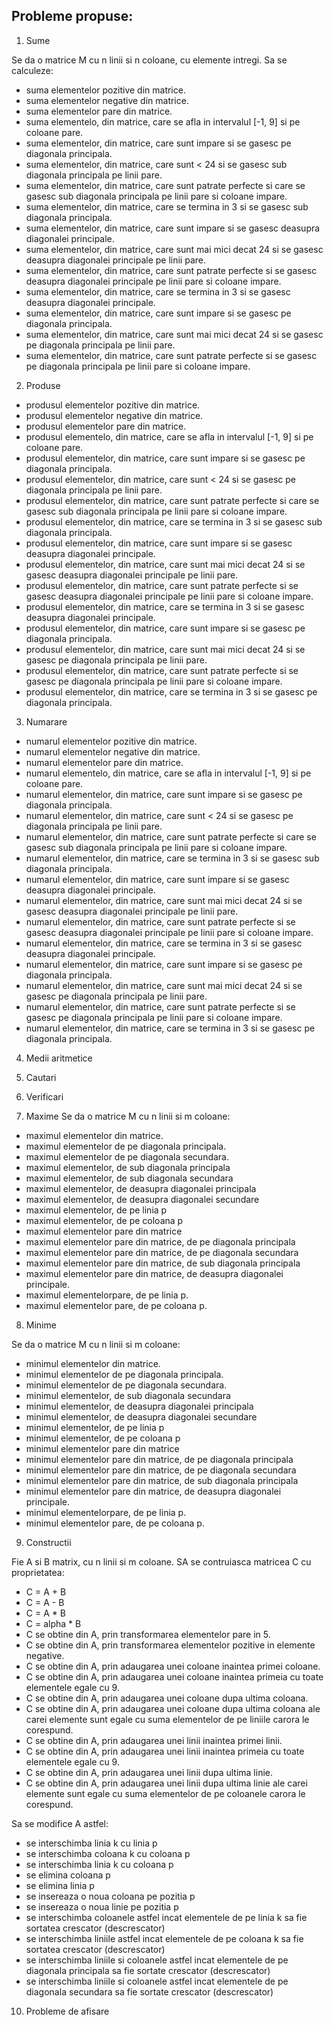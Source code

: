 ## Probleme propuse:

1. Sume

Se da o matrice M cu n linii si n coloane, cu elemente intregi. Sa se calculeze:
- suma elementelor pozitive din matrice.
- suma elementelor negative din matrice.
- suma elementelor pare din matrice.
- suma elementelo, din matrice, care se afla in intervalul [-1, 9] si pe coloane pare.
- suma elementelor, din matrice, care sunt impare si se gasesc pe diagonala principala.
- suma elementelor, din matrice, care sunt < 24 si se gasesc sub diagonala principala pe linii pare.
- suma elementelor, din matrice, care sunt patrate perfecte si care se gasesc sub diagonala principala pe linii pare si coloane impare.
- suma elementelor, din matrice, care se termina in 3 si se gasesc sub diagonala principala.
- suma elementelor, din matrice, care sunt impare si se gasesc deasupra diagonalei principale.
- suma elementelor, din matrice, care sunt mai mici decat 24 si se gasesc deasupra diagonalei principale pe linii pare.
- suma elementelor, din matrice, care sunt patrate perfecte si se gasesc deasupra diagonalei principale pe linii pare si coloane impare.
- suma elementelor, din matrice, care se termina in 3 si se gasesc deasupra diagonalei principale.
- suma elementelor, din matrice, care sunt impare si se gasesc pe diagonala principala.
- suma elementelor, din matrice, care sunt mai mici decat 24 si se gasesc pe diagonala principala pe linii pare.
- suma elementelor, din matrice, care sunt patrate perfecte si se gasesc pe diagonala principala pe linii pare si coloane impare.

2. Produse

- produsul elementelor pozitive din matrice.
- produsul elementelor negative din matrice.
- produsul elementelor pare din matrice.
- produsul elementelo, din matrice, care se afla in intervalul [-1, 9] si pe coloane pare.
- produsul elementelor, din matrice, care sunt impare si se gasesc pe diagonala principala.
- produsul elementelor, din matrice, care sunt < 24 si se gasesc pe diagonala principala pe linii pare.
- produsul elementelor, din matrice, care sunt patrate perfecte si care se gasesc sub diagonala principala pe linii pare si coloane impare.
- produsul elementelor, din matrice, care se termina in 3 si se gasesc sub diagonala principala.
- produsul elementelor, din matrice, care sunt impare si se gasesc deasupra diagonalei principale.
- produsul elementelor, din matrice, care sunt mai mici decat 24 si se gasesc deasupra diagonalei principale pe linii pare.
- produsul elementelor, din matrice, care sunt patrate perfecte si se gasesc deasupra diagonalei principale pe linii pare si coloane impare.
- produsul elementelor, din matrice, care se termina in 3 si se gasesc deasupra diagonalei principale.
- produsul elementelor, din matrice, care sunt impare si se gasesc pe diagonala principala.
- produsul elementelor, din matrice, care sunt mai mici decat 24 si se gasesc pe diagonala principala pe linii pare.
- produsul elementelor, din matrice, care sunt patrate perfecte si se gasesc pe diagonala principala pe linii pare si coloane impare.
- produsul elementelor, din matrice, care se termina in 3 si se gasesc pe diagonala principala.


3. Numarare

- numarul elementelor pozitive din matrice.
- numarul elementelor negative din matrice.
- numarul elementelor pare din matrice.
- numarul elementelo, din matrice, care se afla in intervalul [-1, 9] si pe coloane pare.
- numarul elementelor, din matrice, care sunt impare si se gasesc pe diagonala principala.
- numarul elementelor, din matrice, care sunt < 24 si se gasesc pe diagonala principala pe linii pare.
- numarul elementelor, din matrice, care sunt patrate perfecte si care se gasesc sub diagonala principala pe linii pare si coloane impare.
- numarul elementelor, din matrice, care se termina in 3 si se gasesc sub diagonala principala.
- numarul elementelor, din matrice, care sunt impare si se gasesc deasupra diagonalei principale.
- numarul elementelor, din matrice, care sunt mai mici decat 24 si se gasesc deasupra diagonalei principale pe linii pare.
- numarul elementelor, din matrice, care sunt patrate perfecte si se gasesc deasupra diagonalei principale pe linii pare si coloane impare.
- numarul elementelor, din matrice, care se termina in 3 si se gasesc deasupra diagonalei principale.
- numarul elementelor, din matrice, care sunt impare si se gasesc pe diagonala principala.
- numarul elementelor, din matrice, care sunt mai mici decat 24 si se gasesc pe diagonala principala pe linii pare.
- numarul elementelor, din matrice, care sunt patrate perfecte si se gasesc pe diagonala principala pe linii pare si coloane impare.
- numarul elementelor, din matrice, care se termina in 3 si se gasesc pe diagonala principala.


4. Medii aritmetice

5. Cautari

6. Verificari

7. Maxime 
Se da o matrice M cu n linii si m coloane:
- maximul elementelor din matrice.
- maximul elementelor de pe diagonala principala.
- maximul elementelor de pe diagonala secundara.
- maximul elementelor, de sub diagonala principala
- maximul elementelor, de sub diagonala secundara
- maximul elementelor, de deasupra diagonalei principala
- maximul elementelor, de deasupra diagonalei secundare
- maximul elementelor, de pe linia p
- maximul elementelor, de pe coloana p
- maximul elementelor pare din matrice
- maximul elementelor pare din matrice, de pe diagonala principala
- maximul elementelor pare din matrice, de pe diagonala secundara
- maximul elementelor pare din matrice, de sub diagonala principala
- maximul elementelor pare din matrice, de deasupra diagonalei principale.
- maximul elementelorpare, de pe linia p.
- maximul elementelor pare, de pe coloana p.

8. Minime

Se da o matrice M cu n linii si m coloane:
- minimul elementelor din matrice.
- minimul elementelor de pe diagonala principala.
- minimul elementelor de pe diagonala secundara.
- minimul elementelor, de sub diagonala secundara
- minimul elementelor, de deasupra diagonalei principala
- minimul elementelor, de deasupra diagonalei secundare
- minimul elementelor, de pe linia p
- minimul elementelor, de pe coloana p
- minimul elementelor pare din matrice
- minimul elementelor pare din matrice, de pe diagonala principala
- minimul elementelor pare din matrice, de pe diagonala secundara
- minimul elementelor pare din matrice, de sub diagonala principala
- minimul elementelor pare din matrice, de deasupra diagonalei principale.
- minimul elementelorpare, de pe linia p.
- minimul elementelor pare, de pe coloana p.


9. Constructii

Fie A si B matrix, cu n linii si m coloane. SA se contruiasca matricea C cu proprietatea:

- C = A + B
- C = A - B
- C = A * B
- C = alpha * B
- C se obtine din A, prin transformarea elementelor pare in 5.
- C se obtine din A, prin transformarea elementelor pozitive in elemente negative.
- C se obtine din A, prin adaugarea unei coloane inaintea primei coloane.
- C se obtine din A, prin adaugarea unei coloane inaintea primeia cu toate elementele egale cu 9.
- C se obtine din A, prin adaugarea unei coloane dupa ultima coloana.
- C se obtine din A, prin adaugarea unei coloane dupa ultima coloana ale carei elemente sunt egale cu suma elementelor de pe liniile carora le corespund.
- C se obtine din A, prin adaugarea unei linii inaintea primei linii.
- C se obtine din A, prin adaugarea unei linii inaintea primeia cu toate elementele egale cu 9.
- C se obtine din A, prin adaugarea unei linii dupa ultima linie.
- C se obtine din A, prin adaugarea unei linii dupa ultima linie ale carei elemente sunt egale cu suma elementelor de pe coloanele carora le corespund.

Sa se modifice A astfel:

- se interschimba linia k cu linia p
- se interschimba coloana k cu coloana p
- se interschimba linia k cu coloana p
- se elimina coloana p
- se elimina linia p
- se insereaza o noua coloana pe pozitia p
- se insereaza o noua linie pe pozitia p
- se interschimba coloanele astfel incat elementele de pe linia k sa fie sortatea crescator (descrescator)
- se interschimba liniile astfel incat elementele de pe coloana k sa fie sortatea crescator (descrescator)
- se interschimba liniile si coloanele astfel incat elementele de pe diagonala principala sa fie sortate crescator (descrescator)
- se interschimba liniile si coloanele astfel incat elementele de pe diagonala secundara sa fie sortate crescator (descrescator)
10. Probleme de afisare
